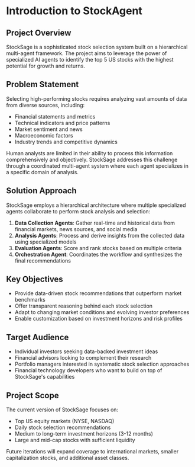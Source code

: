 # Introduction to StockAgent

## Project Overview

StockSage is a sophisticated stock selection system built on a hierarchical multi-agent framework. The project aims to leverage the power of specialized AI agents to identify the top 5 US stocks with the highest potential for growth and returns.

## Problem Statement

Selecting high-performing stocks requires analyzing vast amounts of data from diverse sources, including:

- Financial statements and metrics
- Technical indicators and price patterns
- Market sentiment and news
- Macroeconomic factors
- Industry trends and competitive dynamics

Human analysts are limited in their ability to process this information comprehensively and objectively. StockSage addresses this challenge through a coordinated multi-agent system where each agent specializes in a specific domain of analysis.

## Solution Approach

StockSage employs a hierarchical architecture where multiple specialized agents collaborate to perform stock analysis and selection:

1. **Data Collection Agents**: Gather real-time and historical data from financial markets, news sources, and social media
2. **Analysis Agents**: Process and derive insights from the collected data using specialized models
3. **Evaluation Agents**: Score and rank stocks based on multiple criteria
4. **Orchestration Agent**: Coordinates the workflow and synthesizes the final recommendations

## Key Objectives

- Provide data-driven stock recommendations that outperform market benchmarks
- Offer transparent reasoning behind each stock selection
- Adapt to changing market conditions and evolving investor preferences
- Enable customization based on investment horizons and risk profiles

## Target Audience

- Individual investors seeking data-backed investment ideas
- Financial advisors looking to complement their research
- Portfolio managers interested in systematic stock selection approaches
- Financial technology developers who want to build on top of StockSage's capabilities

## Project Scope

The current version of StockSage focuses on:

- Top US equity markets (NYSE, NASDAQ)
- Daily stock selection recommendations
- Medium to long-term investment horizons (3-12 months)
- Large and mid-cap stocks with sufficient liquidity

Future iterations will expand coverage to international markets, smaller capitalization stocks, and additional asset classes.
